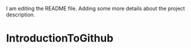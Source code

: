 I am editing the README file. Adding some more details about the project description.
# IntroductionToGithub
